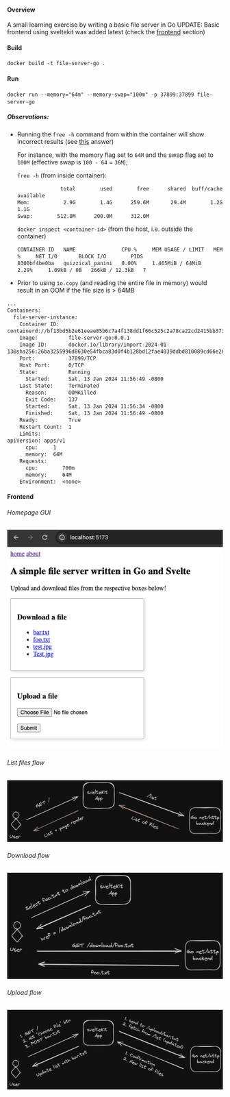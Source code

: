#### Overview
A small learning exercise by writing a basic file server in Go
UPDATE: Basic frontend using sveltekit was added latest (check the [frontend](#frontend) section)

#### Build
`docker build -t file-server-go .`

#### Run
`docker run --memory="64m" --memory-swap="100m" -p 37899:37899 file-server-go`

##### Observations:
- Running the `free -h` command from within the container will show incorrect results (see [this](https://stackoverflow.com/a/72185762/768020) answer)
    
    For instance, with the memory flag set to `64M` and the swap flag set to `100M` (effective swap is `100 - 64` = `36M`);

    `free -h` (from inside container):
    ```
                  total        used        free      shared  buff/cache   available
    Mem:           2.9G        1.4G      259.6M       29.4M        1.2G        1.1G
    Swap:        512.0M      200.0M      312.0M
    ```

    `docker inspect <container-id>` (from the host, i.e. outside the container)
    ```
    CONTAINER ID   NAME               CPU %     MEM USAGE / LIMIT   MEM %     NET I/O       BLOCK I/O        PIDS
    8300bf4be0ba   quizzical_panini   0.00%     1.465MiB / 64MiB    2.29%     1.09kB / 0B   266kB / 12.3kB   7
    ```

- Prior to using `io.copy` (and reading the entire file in memory) would result in an OOM if the file size is > 64MB
```
...
Containers:
  file-server-instance:
    Container ID:   containerd://bf13bd5b2e61eeae85b6c7a4f138dd1f66c525c2a78ca22cd2415bb373349c92
    Image:          file-server-go:0.0.1
    Image ID:       docker.io/library/import-2024-01-13@sha256:26ba3255996d8630e54fbca83d0f4b128bd12fae4039ddbd810089cd66e26507
    Port:           37899/TCP
    Host Port:      0/TCP
    State:          Running
      Started:      Sat, 13 Jan 2024 11:56:49 -0800
    Last State:     Terminated
      Reason:       OOMKilled
      Exit Code:    137
      Started:      Sat, 13 Jan 2024 11:56:34 -0800
      Finished:     Sat, 13 Jan 2024 11:56:49 -0800
    Ready:          True
    Restart Count:  1
    Limits:
apiVersion: apps/v1
      cpu:     1
      memory:  64M
    Requests:
      cpu:        700m
      memory:     64M
    Environment:  <none>
```

#### Frontend

###### Homepage GUI
![alt text](Homepage.png "Homepage GUI")

###### List files flow
![alt text](diagram-list.png "List all files")

###### Download flow
![alt text](diagram-download.png "Download file")

###### Upload flow
![alt text](diagram-upload.png "Upload file")